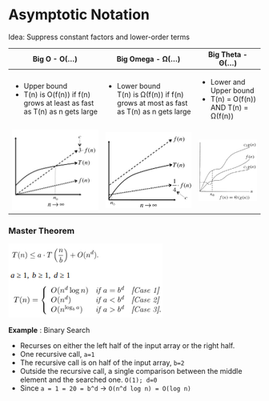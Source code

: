 # Asymptotic Notation

Idea: Suppress constant factors and lower-order terms

| Big O - O(…)                                                                                                 | Big Omega - Ω(…)                                                                                        | Big Theta - Θ(…)                                                                  |
| ------------------------------------------------------------------------------------------------------------ | ------------------------------------------------------------------------------------------------------- | --------------------------------------------------------------------------------- |
| <ul><li>Upper bound</li><li>T(n) is O(f(n)) if f(n) grows at least as fast as T(n) as n gets large</li></ul> | <ul><li>Lower bound</li>T(n) is Ω(f(n)) if f(n) grows at most as fast as T(n) as n gets large</li></ul> | <ul><li>Lower and Upper bound</li><li>T(n) = O(f(n)) AND T(n) = Ω(f(n))</li></ul> |
| ![](../images/big_o.png)                                                                                     | ![](../images/big_omega.png)                                                                            | ![](../images/big_theta.png)                                                      |

### Master Theorem

![](../images/master_theorem.png)

**Example** : Binary Search

- Recurses on either the left half of the input array or the right half.
- One recursive call, `a=1`
- The recursive call is on half of the input array, `b=2`
- Outside the recursive call, a single comparison between the middle element and the searched one. `O(1); d=0`
- Since `a = 1 = 20 = b^d` -> `O(n^d log n) = O(log n)`
